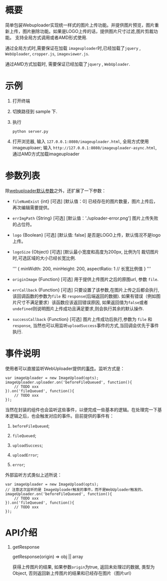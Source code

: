 # 概要
简单包装Webuploader实现统一样式的图片上传功能。并提供图片预览，图片重新上传，图片删除功能。如果是LOGO上传的话，提供图片尺寸过滤,图片剪裁功能。
支持全局方式调用或者AMD形式使用.

通过全局方式时,需要保证在加载 `imageuploader`时,已经加载了`jquery` , `WebUploader`, `cropper.js`, `imageviewer.js`.

通过AMD方式加载时, 需要保证已经加载了`jquery` , `WebUploader`. 

# 示例
1. 打开终端

2. 切换路径到 sample 下.

3. 执行 

    ```
   python server.py
   ```
   
4. 打开浏览器, 输入 `127.0.0.1:8080/imageuploader.html`, 全局方式使用imageuploaer;
   输入 `http://127.0.0.1:8080/imageuploader-async.html`, 通过AMD方式加载imageuploader

# 参数列表
除[webuploader默认参数](http://fex.baidu.com/webuploader/doc/index.html#WebUploader_Uploader)之外，还扩展了一下参数：

- `fileNumExist` {int} [可选] [默认值：0] 已经存在的图片数量，图片上传后，再次编辑需要提供。

- `errImgPath` {String} [可选] [默认值：'./uploader-error.png'] 图片上传失败的占位符。

- `logo` {Boolean} [可选] [默认值: false] 是否是LOGO上传，默认情况不是logo上传。

- `logoSize` {Object} [可选] [默认最小宽度和高度为200px, 比例为1] 裁切图片时,可选区域的大小已经长宽比例.
  
  '''
  {
      minWidth: 200, 
      minHeight: 200,
      aspectRatio: 1 // 长宽比例值
  }
  '''

- `originImage` {Function} [可选] 用于提供上传图片之后的原图url, 参数 `file`.

- `errCallback` {Function} [可选] 只要设置了该参数,在图片上传之后都会执行, 该回调函数的参数为`file` 和 `response`(后端返回的数据). 
  如果有错误（例如图片尺寸不满足要求）该函数应该返回错误原因, 如果返回值为`false`或者`undefined`则说明图片上传成功且满足要求,则会执行其余的默认操作.
  
- `successCallback` {Function} [可选] 图片上传成功后执行,参数为 `file` 和 `response`, 当然也可以用监听`uploadSuccess`事件的方式,当回调会优先于事件执行.


# 事件说明
使用者可以直接监听WebUploader提供的[事件](http://fex.baidu.com/webuploader/doc/index.html#WebUploader_Uploader_events)。监听方式是：

```
var imageUploader = new ImageUpload(opts);
imageUploader.uploader.on('beforeFileQueued', function(){
    // TODO xxx
}).on('fileQueued', function(){
    // TODO xxx
});
```

当然在封装的组件也会监听这些事件，以便完成一些基本的逻辑。在处理完一下基本逻辑之后，也会触发对应的事件。目前提供的事件有：

1. `beforeFileQueued`;

2. `fileQueued`;

3. `uploadSuccess`;

4. `uploadError`;

5. `error`;

外部监听方式类似上述所说：

```
var imageUploader = new ImageUpload(opts);
// 注意这次监听的是 ImageUploader触发的事件，而不是WebUploader触发的。
imageUploader.on('beforeFileQueued', function(){
    // TODO xxx
}).on('fileQueued', function(){
    // TODO xxx
});
```

# API介绍

1. getResponse

   getResponse(origin) => obj || array
   
   获得上传图片的结果, 如果参数`origin`为true, 返回未处理过的数据, 类型为Object, 否则返回新上传图片的结果和已经存在图片（图片url）
